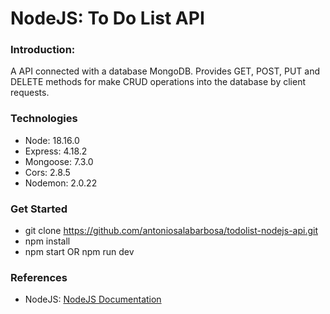 # NodeJS: To Do List API

### Introduction:
A API connected with a database MongoDB.
Provides GET, POST, PUT and DELETE methods for make CRUD operations into the database by client requests.

### Technologies
- Node: 18.16.0
- Express: 4.18.2
- Mongoose: 7.3.0
- Cors: 2.8.5
- Nodemon: 2.0.22

### Get Started
- git clone https://github.com/antoniosalabarbosa/todolist-nodejs-api.git
- npm install
- npm start OR npm run dev

### References
- NodeJS: [NodeJS Documentation](https://nodejs.dev/en/learn/)